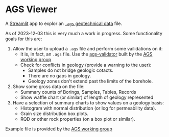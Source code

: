 # AGS Viewer

A [Streamlit](https://streamlit.io/) app to explor an [`.ags` geotechnical data](https://www.ags.org.uk/data-format/) file.

As of 2023-12-03 this is very much a work in progress. Some functionality goals for this are:

1. Allow the user to upload a `.ags` file and perform some vailidations on it:
    - It is, in fact, an `.ags` file. Use the [ags-validator](https://gitlab.com/ags-data-format-wg/agsi-validator-library) built by the [AGS working group](https://gitlab.com/ags-data-format-wg)
    - Check for conflicts in geology (provide a warning to the user):
        - Samples do not bridge geologic cotacts.
        - There are no gaps in geology.
        - Geology zones don't extend past the limits of the borehole.
2. Show some gross data on the file:
    - Summary counts of Borings, Samples, Tables, Records
    - Show waffle chart (or similar) of length of geology represented
3. Have a selection of summary charts to show values on a geology basis:
    - Histogram with normal distribution (or log for permeability data).
    - Grain size distribution box plots.
    - RQD or other rock properties (on a box plot or similar).

Example file is provided by the [AGS working group](https://gitlab.com/ags-data-format-wg/AGS_X.0)